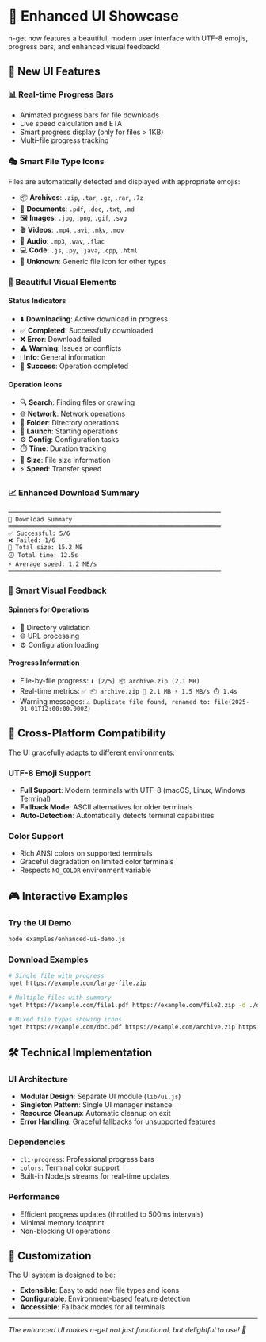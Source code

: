 # 🎨 Enhanced UI Showcase

n-get now features a beautiful, modern user interface with UTF-8 emojis, progress bars, and enhanced visual feedback!

## 🌟 New UI Features

### 📊 Real-time Progress Bars
- Animated progress bars for file downloads
- Live speed calculation and ETA
- Smart progress display (only for files > 1KB)
- Multi-file progress tracking

### 🎭 Smart File Type Icons
Files are automatically detected and displayed with appropriate emojis:

- 📦 **Archives**: `.zip`, `.tar`, `.gz`, `.rar`, `.7z`
- 📄 **Documents**: `.pdf`, `.doc`, `.txt`, `.md`
- 🖼️ **Images**: `.jpg`, `.png`, `.gif`, `.svg`
- 🎬 **Videos**: `.mp4`, `.avi`, `.mkv`, `.mov`
- 🎵 **Audio**: `.mp3`, `.wav`, `.flac`
- 💻 **Code**: `.js`, `.py`, `.java`, `.cpp`, `.html`
- 📁 **Unknown**: Generic file icon for other types

### 🎨 Beautiful Visual Elements

#### Status Indicators
- ⬇️ **Downloading**: Active download in progress
- ✅ **Completed**: Successfully downloaded
- ❌ **Error**: Download failed
- ⚠️ **Warning**: Issues or conflicts
- ℹ️ **Info**: General information
- 🎉 **Success**: Operation completed

#### Operation Icons
- 🔍 **Search**: Finding files or crawling
- 🌐 **Network**: Network operations
- 📂 **Folder**: Directory operations
- 🚀 **Launch**: Starting operations
- ⚙️ **Config**: Configuration tasks
- ⏱️ **Time**: Duration tracking
- 📏 **Size**: File size information
- ⚡ **Speed**: Transfer speed

### 📈 Enhanced Download Summary
```
════════════════════════════════════════════════════════════
🎉 Download Summary
════════════════════════════════════════════════════════════
✅ Successful: 5/6
❌ Failed: 1/6
📏 Total size: 15.2 MB
⏱️ Total time: 12.5s
⚡ Average speed: 1.2 MB/s
════════════════════════════════════════════════════════════
```

### 🎯 Smart Visual Feedback

#### Spinners for Operations
- 📂 Directory validation
- 🌐 URL processing
- ⚙️ Configuration loading

#### Progress Information
- File-by-file progress: `⬇️ [2/5] 📦 archive.zip (2.1 MB)`
- Real-time metrics: `✅ 📦 archive.zip 📏 2.1 MB ⚡ 1.5 MB/s ⏱️ 1.4s`
- Warning messages: `⚠️ Duplicate file found, renamed to: file(2025-01-01T12:00:00.000Z)`

## 🌈 Cross-Platform Compatibility

The UI gracefully adapts to different environments:

### UTF-8 Emoji Support
- **Full Support**: Modern terminals with UTF-8 (macOS, Linux, Windows Terminal)
- **Fallback Mode**: ASCII alternatives for older terminals
- **Auto-Detection**: Automatically detects terminal capabilities

### Color Support
- Rich ANSI colors on supported terminals
- Graceful degradation on limited color terminals
- Respects `NO_COLOR` environment variable

## 🎮 Interactive Examples

### Try the UI Demo
```bash
node examples/enhanced-ui-demo.js
```

### Download Examples
```bash
# Single file with progress
nget https://example.com/large-file.zip

# Multiple files with summary
nget https://example.com/file1.pdf https://example.com/file2.zip -d ./downloads

# Mixed file types showing icons
nget https://example.com/doc.pdf https://example.com/archive.zip https://example.com/image.jpg
```

## 🛠️ Technical Implementation

### UI Architecture
- **Modular Design**: Separate UI module (`lib/ui.js`)
- **Singleton Pattern**: Single UI manager instance
- **Resource Cleanup**: Automatic cleanup on exit
- **Error Handling**: Graceful fallbacks for unsupported features

### Dependencies
- `cli-progress`: Professional progress bars
- `colors`: Terminal color support
- Built-in Node.js streams for real-time updates

### Performance
- Efficient progress updates (throttled to 500ms intervals)
- Minimal memory footprint
- Non-blocking UI operations

## 🎨 Customization

The UI system is designed to be:
- **Extensible**: Easy to add new file types and icons
- **Configurable**: Environment-based feature detection
- **Accessible**: Fallback modes for all terminals

---

*The enhanced UI makes n-get not just functional, but delightful to use! 🚀*